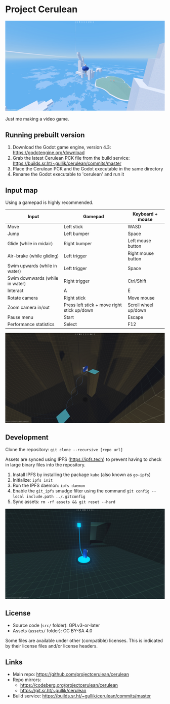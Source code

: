 # Project Cerulean

![](https://raw.githubusercontent.com/projectcerulean/cerulean-img/master/img/screenshots/2022/test_scene.jpg)

Just me making a video game.


## Running prebuilt version

1. Download the Godot game engine, version 4.3: https://godotengine.org/download
2. Grab the latest Cerulean PCK file from the build service: https://builds.sr.ht/~gullik/cerulean/commits/master
3. Place the Cerulean PCK and the Godot executable in the same directory
4. Rename the Godot executable to 'cerulean' and run it

## Input map

Using a gamepad is highly recommended.

| Input                           | Gamepad                                     | Keyboard + mouse     |
| ------------------------------- | ------------------------------------------- | -------------------- |
| Move                            | Left stick                                  | WASD                 |
| Jump                            | Left bumper                                 | Space                |
| Glide (while in midair)         | Right bumper                                | Left mouse button    |
| Air-brake (while gliding)       | Left trigger                                | Right mouse button   |
| Swim upwards (while in water)   | Left trigger                                | Space                |
| Swim downwards (while in water) | Right trigger                               | Ctrl/Shift           |
| Interact                        | A                                           | E                    |
| Rotate camera                   | Right stick                                 | Move mouse           |
| Zoom camera in/out              | Press left stick + move right stick up/down | Scroll wheel up/down |
| Pause menu                      | Start                                       | Escape               |
| Performance statistics          | Select                                      | F12                  |

![](https://raw.githubusercontent.com/projectcerulean/cerulean-img/master/img/screenshots/2022/test_dungeon_bounce.jpg)


## Development

Clone the repository: `git clone --recursive [repo url]`

Assets are synced using IPFS (https://ipfs.tech) to prevent having to check in large binary files into the repository.

1. Install IPFS by installing the package `kubo` (also known as `go-ipfs`)
2. Initialize: `ipfs init`
3. Run the IPFS daemon: `ipfs daemon`
4. Enable the `git_ipfs` smudge filter using the command `git config --local include.path ../.gitconfig`
5. Sync assets: `rm -rf assets && git reset --hard`

![](https://raw.githubusercontent.com/projectcerulean/cerulean-img/master/img/screenshots/2022/test_dungeon_button.jpg)


## License

* Source code (`src/` folder): GPLv3-or-later
* Assets (`assets/` folder): CC BY-SA 4.0

Some files are available under other (compatible) licenses. This is indicated by their license files and/or license headers.


## Links

* Main repo: https://github.com/projectcerulean/cerulean
* Repo mirrors:
    * https://codeberg.org/projectcerulean/cerulean
    * https://git.sr.ht/~gullik/cerulean
* Build service: https://builds.sr.ht/~gullik/cerulean/commits/master
